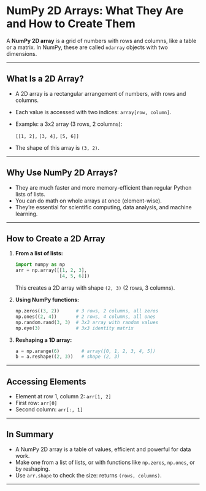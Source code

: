 # NumPy 2D Arrays: What They Are and How to Create Them

A **NumPy 2D array** is a grid of numbers with rows and columns, like a table or a matrix. In NumPy, these are called `ndarray` objects with two dimensions.

---

## What Is a 2D Array?

- A 2D array is a rectangular arrangement of numbers, with rows and columns.
- Each value is accessed with two indices: `array[row, column]`.
- Example: a 3x2 array (3 rows, 2 columns):

    `[[1, 2],`
     `[3, 4],`
     `[5, 6]]`

- The shape of this array is `(3, 2)`.

---

## Why Use NumPy 2D Arrays?

- They are much faster and more memory-efficient than regular Python lists of lists.
- You can do math on whole arrays at once (element-wise).
- They’re essential for scientific computing, data analysis, and machine learning.

---

## How to Create a 2D Array

1. **From a list of lists:**

    ```python
    import numpy as np
    arr = np.array([[1, 2, 3],
                    [4, 5, 6]])
    ```
    This creates a 2D array with shape `(2, 3)` (2 rows, 3 columns).

2. **Using NumPy functions:**

    ```python
    np.zeros((3, 2))      # 3 rows, 2 columns, all zeros
    np.ones((2, 4))       # 2 rows, 4 columns, all ones
    np.random.rand(3, 3)  # 3x3 array with random values
    np.eye(3)             # 3x3 identity matrix
    ```

3. **Reshaping a 1D array:**

    ```python
    a = np.arange(6)        # array([0, 1, 2, 3, 4, 5])
    b = a.reshape((2, 3))   # shape (2, 3)
    ```

---

## Accessing Elements

- Element at row 1, column 2: `arr[1, 2]`
- First row: `arr[0]`
- Second column: `arr[:, 1]`

---

## In Summary

- A NumPy 2D array is a table of values, efficient and powerful for data work.
- Make one from a list of lists, or with functions like `np.zeros`, `np.ones`, or by reshaping.
- Use `arr.shape` to check the size: returns `(rows, columns)`.

---

